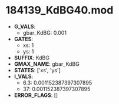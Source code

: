 # 184139_KdBG40.mod

- **G_VALS**:
  - gbar_KdBG: 0.001
- **GATES**:
  - xs: 1
  - ys: 1
- **SUFFIX**: KdBG
- **GMAX_NAME**: gbar_KdBG
- **STATES**: ['xs', 'ys']
- **I_VALS**:
  - 6.3: 0.001152387397307895
  - 37: 0.001152387397307895
- **ERROR_FLAGS**: []
